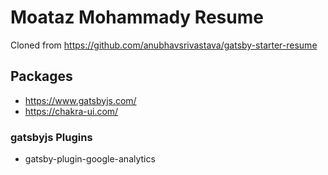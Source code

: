 # Moataz Mohammady Resume

Cloned from https://github.com/anubhavsrivastava/gatsby-starter-resume

## Packages

- https://www.gatsbyjs.com/
- https://chakra-ui.com/

### gatsbyjs Plugins

- gatsby-plugin-google-analytics
